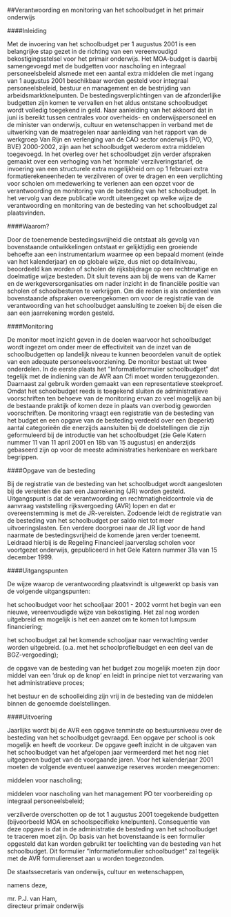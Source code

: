 <meta http-equiv='Content-Type' content='text/html; charset=utf-8' />

##Verantwoording en monitoring van het schoolbudget in het primair onderwijs

####Inleiding

Met de invoering van het schoolbudget per 1 augustus 2001 is een belangrijke stap gezet in de richting van een vereenvoudigd bekostigingsstelsel voor het primair onderwijs. Het MOA-budget is daarbij samengevoegd met de budgetten voor nascholing en integraal personeelsbeleid alsmede met een aantal extra middelen die met ingang van 1 augustus 2001 beschikbaar worden gesteld voor integraal personeelsbeleid, bestuur en management en de bestrijding van arbeidsmarktknelpunten. De bestedingsverplichtingen van de afzonderlijke budgetten zijn komen te vervallen en het aldus ontstane schoolbudget wordt volledig toegekend in geld. Naar aanleiding van het akkoord dat in juni is bereikt tussen centrales voor overheids- en onderwijspersoneel en de minister van onderwijs, cultuur en wetenschappen in verband met de uitwerking van de maatregelen naar aanleiding van het rapport van de werkgroep Van Rijn en verlenging van de CAO sector onderwijs (PO, VO, BVE) 2000-2002, zijn aan het schoolbudget wederom extra middelen toegevoegd. In het overleg over het schoolbudget zijn verder afspraken gemaakt over een verhoging van het ’normale’ verzilveringstarief, de invoering van een structurele extra mogelijkheid om op 1 februari extra formatierekeneenheden te verzilveren of over te dragen en een verplichting voor scholen om medewerking te verlenen aan een opzet voor de verantwoording en monitoring van de besteding van het schoolbudget. In het vervolg van deze publicatie wordt uiteengezet op welke wijze de verantwoording en monitoring van de besteding van het schoolbudget zal plaatsvinden.    

####Waarom?

Door de toenemende bestedingsvrijheid die ontstaat als gevolg van bovenstaande ontwikkelingen ontstaat er gelijktijdig een groeiende behoefte aan een instrumentarium waarmee op een bepaald moment (einde van het kalenderjaar) en op globale wijze, dus niet op detailniveau, beoordeeld kan worden of scholen de rijksbijdrage op een rechtmatige en doelmatige wijze besteden. Dit sluit tevens aan bij de wens van de Kamer en de werkgeversorganisaties om nader inzicht in de financiële positie van scholen of schoolbesturen te verkrijgen. Om die reden is als onderdeel van bovenstaande afspraken overeengekomen om voor de registratie van de verantwoording van het schoolbudget aansluiting te zoeken bij de eisen die aan een jaarrekening worden gesteld.    

####Monitoring

De monitor moet inzicht geven in de doelen waarvoor het schoolbudget wordt ingezet om onder meer de effectiviteit van de inzet van de schoolbudgetten op landelijk niveau te kunnen beoordelen vanuit de optiek van een adequate personeelsvoorziening. De monitor bestaat uit twee onderdelen. In de eerste plaats het ”Informatieformulier schoolbudget” dat tegelijk met de indiening van de AVR aan Cfi moet worden teruggezonden. Daarnaast zal gebruik worden gemaakt van een representatieve steekproef. Omdat het schoolbudget reeds is toegekend sluiten de administratieve voorschriften ten behoeve van de monitoring ervan zo veel mogelijk aan bij de bestaande praktijk of komen deze in plaats van overbodig geworden voorschriften. De monitoring vraagt een registratie van de besteding van het budget en een opgave van de besteding verdeeld over een (beperkt) aantal categorieën die enerzijds aansluiten bij de doelstellingen die zijn geformuleerd bij de introductie van het schoolbudget (zie Gele Katern nummer 11 van 11 april 2001 en 18b van 15 augustus) en anderzijds gebaseerd zijn op voor de meeste administraties herkenbare en werkbare begrippen.    

####Opgave van de besteding

Bij de registratie van de besteding van het schoolbudget wordt aangesloten bij de vereisten die aan een Jaarrekening (JR) worden gesteld. Uitgangspunt is dat de verantwoording en rechtmatigheidcontrole via de aanvraag vaststelling rijksvergoeding (AVR) lopen en dat er overeenstemming is met de JR-vereisten. Zodoende leidt de registratie van de besteding van het schoolbudget per saldo niet tot meer uitvoeringslasten. Een verdere doorgroei naar de JR ligt voor de hand naarmate de bestedingsvrijheid de komende jaren verder toeneemt. Leidraad hierbij is de Regeling Financieel jaarverslag scholen voor voortgezet onderwijs, gepubliceerd in het Gele Katern nummer 31a van 15 december 1999.    

####Uitgangspunten

De wijze waarop de verantwoording plaatsvindt is uitgewerkt op basis van de volgende uitgangspunten: 

het schoolbudget voor het schooljaar 2001 - 2002 vormt het begin van een nieuwe, vereenvoudigde wijze van bekostiging. Het zal nog worden uitgebreid en mogelijk is het een aanzet om te komen tot lumpsum financiering;  

het schoolbudget zal het komende schooljaar naar verwachting verder worden uitgebreid. (o.a. met het schoolprofielbudget en een deel van de BGZ-vergoeding);  

de opgave van de besteding van het budget zou mogelijk moeten zijn door middel van een ’druk op de knop’ en leidt in principe niet tot verzwaring van het administratieve proces;  

het bestuur en de schoolleiding zijn vrij in de besteding van de middelen binnen de genoemde doelstellingen.      

####Uitvoering

Jaarlijks wordt bij de AVR een opgave tenminste op bestuursniveau over de besteding van het schoolbudget gevraagd. Een opgave per school is ook mogelijk en heeft de voorkeur. De opgave geeft inzicht in de uitgaven van het schoolbudget van het afgelopen jaar vermeerderd met het nog niet uitgegeven budget van de voorgaande jaren. Voor het kalenderjaar 2001 moeten de volgende eventueel aanwezige reserves worden meegenomen: 

middelen voor nascholing;  

middelen voor nascholing van het management PO ter voorbereiding op integraal personeelsbeleid;  

verzilverde overschotten op de tot 1 augustus 2001 toegekende budgetten (bijvoorbeeld MOA en schoolspecifieke knelpunten).   Consequentie van deze opgave is dat in de administratie de besteding van het schoolbudget te traceren moet zijn. Op basis van het bovenstaande is een formulier opgesteld dat kan worden gebruikt ter toelichting van de besteding van het schoolbudget. Dit formulier ”Informatieformulier schoolbudget” zal tegelijk met de AVR formulierenset aan u worden toegezonden.      

De 
staatssecretaris van onderwijs, cultuur en wetenschappen, 

namens deze,  

mr. P.J. van Ham,  
directeur primair onderwijs     
